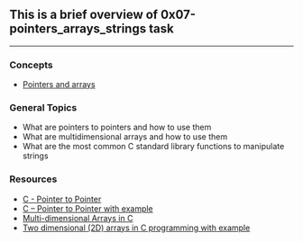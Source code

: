 ## This is a brief overview of 0x07-pointers_arrays_strings task
___

### **Concepts**
* [Pointers and arrays](https://intranet.alxswe.com/concepts/60)


### **General Topics**
* What are pointers to pointers and how to use them
* What are multidimensional arrays and how to use them
* What are the most common C standard library functions to manipulate strings


### **Resources**
* [C - Pointer to Pointer](https://intranet.alxswe.com/rltoken/eyikXPg7ZxCAEuWklB6xtQ)
* [C – Pointer to Pointer with example](https://intranet.alxswe.com/rltoken/ojr7OUUm2I-MULE4lWlrkg)
* [Multi-dimensional Arrays in C](https://intranet.alxswe.com/rltoken/HUZIJ6t55KM7d7FBCwWm8Q)
* [Two dimensional (2D) arrays in C programming with example](https://intranet.alxswe.com/rltoken/Dx9nIBRj68sRBGe2NRI_aQ)
